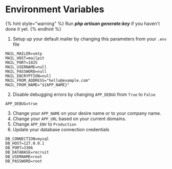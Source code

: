 # Environment Variables



{% hint style="warning" %}
Run _**php artisan generate:key**_ if you haven't done it yet.
{% endhint %}

1. Setup up your default mailer by changing this parameters from your `.env` file

```git
MAIL_MAILER=smtp
MAIL_HOST=mailpit
MAIL_PORT=1025
MAIL_USERNAME=null
MAIL_PASSWORD=null
MAIL_ENCRYPTION=null
MAIL_FROM_ADDRESS="hello@example.com"
MAIL_FROM_NAME="${APP_NAME}"
```

2. Disable debugging errors by changing `APP_DEBUG` from `True` to `False`

```
APP_DEBUG=true
```

3. Change your `APP_NAME` on your desire name or to your company name.
4. Change your `APP_URL` based on your current domains.
5. Change `APP_ENV` to `Production`&#x20;
6. Update your database connection credentials

```git
DB_CONNECTION=mysql
DB_HOST=127.0.0.1
DB_PORT=3306
DB_DATABASE=recruit
DB_USERNAME=root
DB_PASSWORD=root
```

